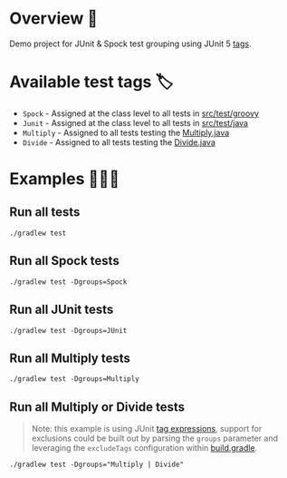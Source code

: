 # Overview 👋
Demo project for JUnit & Spock test grouping using JUnit 5 [tags](https://junit.org/junit5/docs/current/user-guide/#running-tests-tags).

# Available test tags 🏷️
- `Spock` - Assigned at the class level to all tests in [src/test/groovy](src/test/groovy)
- `Junit` - Assigned at the class level to all tests in [src/test/java](src/test/java)
- `Multiply` - Assigned to all tests testing the [Multiply.java](src/main/java/com/mtjb/demo/math/Multiply.java)
- `Divide` - Assigned to all tests testing the [Divide.java](src/main/java/com/mtjb/demo/math/Divide.java)

# Examples 👨🏻‍🏫

## Run all tests
```
./gradlew test
```

## Run all Spock tests
```
./gradlew test -Dgroups=Spock
```

## Run all JUnit tests
```
./gradlew test -Dgroups=JUnit
```

## Run all Multiply tests
```
./gradlew test -Dgroups=Multiply
```

## Run all Multiply or Divide tests
> Note: this example is using JUnit [tag expressions](https://junit.org/junit5/docs/current/user-guide/#running-tests-tag-expressions), 
> support for exclusions could be built out by parsing the `groups` parameter and leveraging the `excludeTags` configuration within [build.gradle](build.gradle).
```
./gradlew test -Dgroups="Multiply | Divide"
```